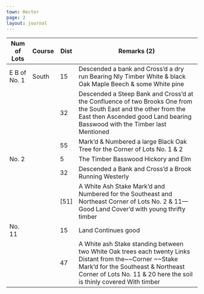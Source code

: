 ```yaml
---
town: Hector
page: 2
layout: journal
---
```


| Num of Lots | Course | Dist | Remarks (2) |
| - | - | - | - |
| E B of No. 1 | South | 15 | Descended a bank and Cross’d a dry run Bearing Nly Timber White & black Oak Maple Beech & some White pine |
| | | 32 | Descended a Steep Bank and Cross’d at the Confluence of two Brooks One from the South East and the other from the East then Ascended good Land bearing Basswood with the Timber last Mentioned |
| | | 55 | Mark’d & Numbered a large Black Oak Tree for the Corner of Lots No. 1 & 2
| No. 2 | | 5 | The Timber Basswood Hickory and Elm |
| | | 32 | Descended a Bank and Cross’d a Brook Running Westerly |
| | | [51] | A White Ash Stake Mark’d and Numbered for the Southeast and Northeast Corner of Lots No. 2 & 11—Good Land Cover’d with young thrifty timber |
| No. 11 | | 15 | Land Continues good
| | | 47 | A White ash Stake standing between two White Oak trees each twenty Links Distant from the~~Corner ~~Stake Mark’d for the Southeast & Northeast Corner of Lots No. 11 & 20 here the soil is thinly covered With timber
